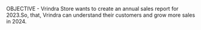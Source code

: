 OBJECTIVE - Vrindra Store wants to create an annual sales report for 2023.So, that, Vrindra can understand their customers and grow more sales in 2024.
